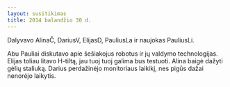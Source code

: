 ```yaml
---
layout: susitikimas
title: 2014 balandžio 30 d.
---
```

Dalyvavo AlinaČ, DariusV, ElijasD, PauliusLa ir naujokas PauliusLi.


Abu Pauliai diskutavo apie šešiakojus robotus ir jų valdymo technologijas.
Elijas toliau litavo H-tiltą, jau tuoj tuoj galima bus testuoti.
Alina baigė dažyti gėlių staliuką.
Darius perdažinėjo monitoriaus laikikį, nes pigūs dažai nenorėjo laikytis.


